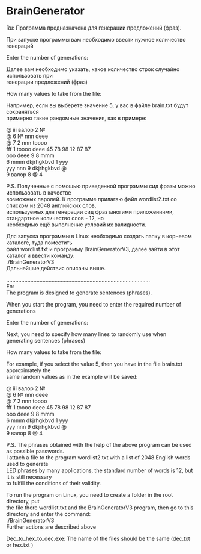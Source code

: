 # BrainGenerator
Ru:
Программа предназначена для генерации предложений (фраз).  

При запуске программы вам необходимо ввести нужное количество генераций  

Enter the number of generations:   
  
Далее вам необходимо указать, какое количество строк случайно использовать при  
генерации предложений (фраз)  

How many values to take from the file:  

Например, если вы выберете значение 5, у вас в файле brain.txt будут сохраняться  
примерно такие рандомные значения, как в примере:  

@ iii валор 2 №   
@ 6 № nnn deee   
@ 7 2 nnn toooo   
fff 1 toooo deee 45 78 98 12 87 87    
ooo deee 9 8 mmm   
6 mmm dkjrhgkbvd 1 yyy   
yyy nnn 9 dkjrhgkbvd @   
9 валор 8 @ 4   

P.S. Полученные с помощью приведенной программы сид фразы можно использовать в качестве  
возможных паролей. К программе прилагаю файл wordlist2.txt со списком из 2048 английских слов,  
используемых для генерации сид фраз многими приложениями, стандартное количество слов - 12, но  
необходимо ещё выполнение условий их валидности.  

Для запуска программы  в Linux необходимо создать папку в корневом каталоге, туда поместить  
файл wordlist.txt и программу BrainGeneratorV3, далее зайти в этот каталог и ввести команду:  
./BrainGeneratorV3  
Дальнейшие действия описаны выше.  

...............................................................................................  
En:  
The program is designed to generate sentences (phrases).  

When you start the program, you need to enter the required number of generations  

Enter the number of generations:   

Next, you need to specify how many lines to randomly use when  
generating sentences (phrases)  

How many values to take from the file:  

For example, if you select the value 5, then you have in the file brain.txt approximately the  
same random values as in the example will be saved:  

@ iii валор 2 №   
@ 6 № nnn deee   
@ 7 2 nnn toooo   
fff 1 toooo deee 45 78 98 12 87 87    
ooo deee 9 8 mmm  
6 mmm dkjrhgkbvd 1 yyy   
yyy nnn 9 dkjrhgkbvd @   
9 валор 8 @ 4   

P.S. The phrases obtained with the help of the above program can be used as possible passwords.  
I attach a file to the program wordlist2.txt with a list of 2048 English words used to generate  
LED phrases by many applications, the standard number of words is 12, but it is still necessary  
to fulfill the conditions of their validity.  

To run the program on Linux, you need to create a folder in the root directory, put  
the file there wordlist.txt and the BrainGeneratorV3 program, then go to this directory and enter the command:  
./BrainGeneratorV3   
Further actions are described above  

Dec_to_hex_to_dec.exe:
The name of the files should be the same (dec.txt or hex.txt )

